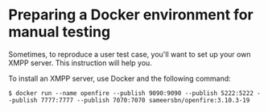 Preparing a Docker environment for manual testing
=================================================

Sometimes, to reproduce a user test case, you'll want to set up your own XMPP
server. This instruction will help you.

To install an XMPP server, use Docker and the following command:

```console
$ docker run --name openfire --publish 9090:9090 --publish 5222:5222 --publish 7777:7777 --publish 7070:7070 sameersbn/openfire:3.10.3-19
```
